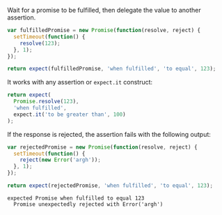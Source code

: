 Wait for a promise to be fulfilled, then delegate the value to another assertion.

<!-- async:true -->
```js
var fulfilledPromise = new Promise(function(resolve, reject) {
  setTimeout(function() {
    resolve(123);
  }, 1);
});

return expect(fulfilledPromise, 'when fulfilled', 'to equal', 123);
```

It works with any assertion or `expect.it` construct:

<!-- async:true -->
```js
return expect(
  Promise.resolve(123),
  'when fulfilled',
  expect.it('to be greater than', 100)
);
```

If the response is rejected, the assertion fails with the following output:

<!-- async:true -->
```js
var rejectedPromise = new Promise(function(resolve, reject) {
  setTimeout(function() {
    reject(new Error('argh'));
  }, 1);
});

return expect(rejectedPromise, 'when fulfilled', 'to equal', 123);
```

```output
expected Promise when fulfilled to equal 123
  Promise unexpectedly rejected with Error('argh')
```
